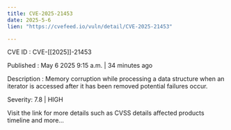 ```yaml
---
title: CVE-2025-21453
date: 2025-5-6
lien: "https://cvefeed.io/vuln/detail/CVE-2025-21453"

---
```


CVE ID : CVE-[[2025]]-21453

Published :  May 6
2025
9:15 a.m. | 34 minutes ago

Description : Memory corruption while processing a data structure
when an iterator is accessed after it has been removed
potential failures occur.

Severity: 7.8 | HIGH

Visit the link for more details
such as CVSS details
affected products
timeline
and more...
